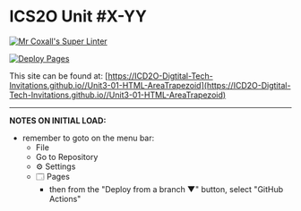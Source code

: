 # ICS2O Unit #X-YY

[![Mr Coxall's Super Linter](https://github.com/ICD2O-Digtital-Tech-Invitations/Unit3-01-HTML-AreaTrapezoid/workflows/Mr%20Coxall's%20Super%20Linter/badge.svg)](https://github.com/ICD2O-Digtital-Tech-Invitations/Unit3-01-HTML-AreaTrapezoid/actions)

[![Deploy Pages](https://github.com/ICD2O-Digtital-Tech-Invitations/Unit3-01-HTML-AreaTrapezoid/workflows/Deploy%20Pages/badge.svg)](https://github.com/ICD2O-Digtital-Tech-Invitations/Unit3-01-HTML-AreaTrapezoid/actions)

This site can be found at: [https://ICD2O-Digtital-Tech-Invitations.github.io//Unit3-01-HTML-AreaTrapezoid](https://ICD2O-Digtital-Tech-Invitations.github.io//Unit3-01-HTML-AreaTrapezoid)

---

**NOTES ON INITIAL LOAD:**
- remember to goto on the menu bar:
  - File
  - Go to Repository
  - ⚙ Settings
  - 🗔 Pages
    - then from the "Deploy from a branch ▼" button, select "GitHub Actions"
